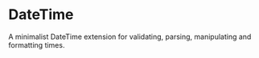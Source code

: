 # DateTime

A minimalist DateTime extension for validating, parsing, manipulating and formatting times.
